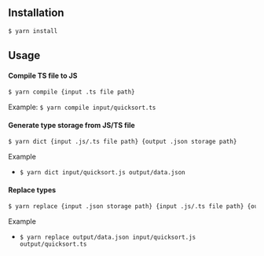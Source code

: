 ## Installation
```bash
$ yarn install
```

## Usage
#### Compile TS file to JS
```bash
$ yarn compile {input .ts file path}
```
Example: `$ yarn compile input/quicksort.ts`

#### Generate type storage from JS/TS file
```bash
$ yarn dict {input .js/.ts file path} {output .json storage path}
```
Example
- `$ yarn dict input/quicksort.js output/data.json`

#### Replace types
```bash
$ yarn replace {input .json storage path} {input .js/.ts file path} {output .ts file path}
```
Example
- `$ yarn replace output/data.json input/quicksort.js output/quicksort.ts`

